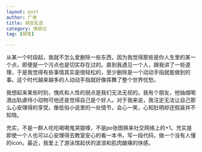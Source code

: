 ```yaml
---
layout: post
author: 广隶
title: 胡言乱语
category: 情感记
tag: [随笔]

---
```


从某一个时段起，我就不怎么爱删除一些东西，因为我觉得那些是你人生里的某一个点，即便是一个污点也是切实存在过的。直到我遇见一个人，跟我讲了一些道理，于是我觉得有些事情其实是很轻松的，至少删除是一个动动手指就能做到的事。这个时代越来越多的人动动手指就好像挥舞了整个世界忧愁。

我想起来某些时刻，愧疚和人性的弱点是我们无法无视的。我有个朋友，他抽烟喝酒出轨虐待小动物可他还是觉得自己是个好人。对于我来说，我注定无法让自己那么心安理得的享受。像低俗小说里的一处情节，会心一笑，心知肚明却还假装并不知晓。

充实，不是一群人吃吃喝喝鬼哭狼嚎，不是po张图换来社交网络上的+1。充实是即使一个人也可以心安理得去教室安心的看一本书，写一段代码，做一个没有人懂的icon。最近，我爱上了游泳馆起伏的波浪和肌肉酸痛的快感。
